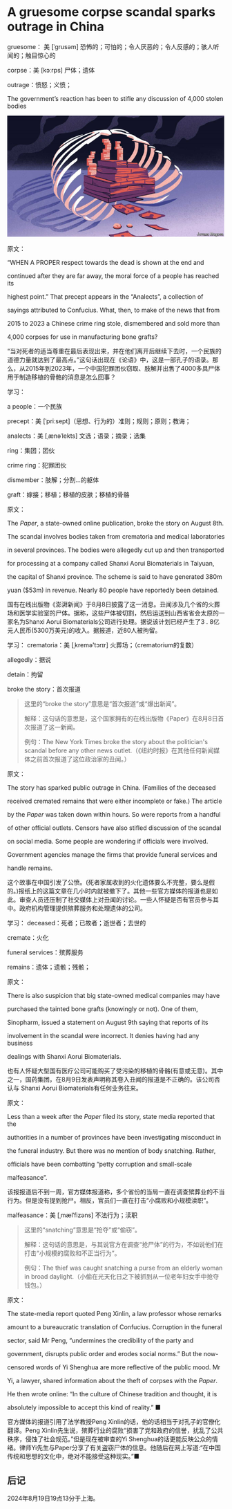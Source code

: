# A gruesome corpse scandal sparks outrage in China

gruesome： 美 [ˈɡrusəm] 恐怖的；可怕的；令人厌恶的；令人反感的；骇人听闻的；触目惊心的

corpse：美 [kɔːrps] 尸体；遗体

outrage：愤怒；义愤；

The government’s reaction has been to stifle any discussion of 4,000 stolen bodies

![image-20240819184505708](./assets/image-20240819184505708.png)

原文：

“WHEN A PROPER respect towards the dead is shown at the end and

continued after they are far away, the moral force of a people has reached its

highest point.” That precept appears in the “Analects”, a collection of

sayings attributed to Confucius. What, then, to make of the news that from

2015 to 2023 a Chinese crime ring stole, dismembered and sold more than

4,000 corpses for use in manufacturing bone grafts?

“当对死者的适当尊重在最后表现出来，并在他们离开后继续下去时，一个民族的道德力量就达到了最高点。”这句话出现在《论语》中，这是一部孔子的语录。那么，从2015年到2023年，一个中国犯罪团伙窃取、肢解并出售了4000多具尸体用于制造移植的骨骼的消息是怎么回事？

学习：

a people：一个民族

precept：美 [ˈpriːsept]（思想、行为的）准则；规则；原则；教诲；

analects：美 [ˌænəˈlekts] 文选；语录；摘录；选集

ring：集团；团伙

crime ring：犯罪团伙

dismember：肢解；分割…的躯体

graft：嫁接；移植；移植的皮肤；移植的骨骼

原文：

The *Paper*, a state-owned online publication, broke the story on August 8th.

The scandal involves bodies taken from crematoria and medical laboratories

in several provinces. The bodies were allegedly cut up and then transported

for processing at a company called Shanxi Aorui Biomaterials in Taiyuan,

the capital of Shanxi province. The scheme is said to have generated 380m

yuan ($53m) in revenue. Nearly 80 people have reportedly been detained.

国有在线出版物《澎湃新闻》于8月8日披露了这一消息。丑闻涉及几个省的火葬场和医学实验室的尸体。据称，这些尸体被切割，然后运送到山西省省会太原的一家名为Shanxi Aorui Biomaterials公司进行处理。据说该计划已经产生了3 . 8亿元人民币(5300万美元)的收入。据报道，近80人被拘留。

学习：
crematoria：美 [ˌkremə'tɔrɪr] 火葬场；（crematorium的复数）

allegedly：据说

detain：拘留

broke the story：首次报道

>这里的“broke the story”意思是“首次报道”或“爆出新闻”。
>
>解释：这句话的意思是，这个国家拥有的在线出版物《Paper》在8月8日首次报道了这一新闻。
>
>例句：The New York Times broke the story about the politician's scandal before any other news outlet.（《纽约时报》在其他任何新闻媒体之前首次报道了这位政治家的丑闻。）

原文：

The story has sparked public outrage in China. (Families of the deceased

received cremated remains that were either incomplete or fake.) The article

by the *Paper* was taken down within hours. So were reports from a handful

of other official outlets. Censors have also stifled discussion of the scandal

on social media. Some people are wondering if officials were involved.

Government agencies manage the firms that provide funeral services and

handle remains.

这个故事在中国引发了公愤。(死者家属收到的火化遗体要么不完整，要么是假的。)报纸上的这篇文章在几小时内就被撤下了。其他一些官方媒体的报道也是如此。审查人员还压制了社交媒体上对丑闻的讨论。一些人怀疑是否有官员参与其中。政府机构管理提供殡葬服务和处理遗体的公司。

学习：
deceased：死者；已故者；逝世者；去世的

cremate：火化

funeral services：殡葬服务

remains：遗体；遗骸；残骸；

原文：

There is also suspicion that big state-owned medical companies may have

purchased the tainted bone grafts (knowingly or not). One of them,

Sinopharm, issued a statement on August 9th saying that reports of its

involvement in the scandal were incorrect. It denies having had any business

dealings with Shanxi Aorui Biomaterials.

也有人怀疑大型国有医疗公司可能购买了受污染的移植的骨骼(有意或无意)。其中之一，国药集团，在8月9日发表声明称其卷入丑闻的报道是不正确的。该公司否认与 Shanxi Aorui Biomaterials有任何业务往来。

原文：

Less than a week after the *Paper* filed its story, state media reported that the

authorities in a number of provinces have been investigating misconduct in

the funeral industry. But there was no mention of body snatching. Rather,

officials have been combatting “petty corruption and small-scale

malfeasance”.

该报报道后不到一周，官方媒体报道称，多个省份的当局一直在调查殡葬业的不当行为。但是没有提到抢尸。相反，官员们一直在打击“小腐败和小规模渎职”。

malfeasance：美 [ˌmælˈfizəns] 不法行为；渎职

>
>
>这里的“snatching”意思是“抢夺”或“偷窃”。
>
>解释：这句话的意思是，与其说官方在调查“抢尸体”的行为，不如说他们在打击“小规模的腐败和不正当行为”。
>
>例句：The thief was caught snatching a purse from an elderly woman in broad daylight.（小偷在光天化日之下被抓到从一位老年妇女手中抢夺钱包。）

原文：

The state-media report quoted Peng Xinlin, a law professor whose remarks

amount to a bureaucratic translation of Confucius. Corruption in the funeral

sector, said Mr Peng, “undermines the credibility of the party and

government, disrupts public order and erodes social norms.” But the now-

censored words of Yi Shenghua are more reflective of the public mood. Mr

Yi, a lawyer, shared information about the theft of corpses with the *Paper*.

He then wrote online: “In the culture of Chinese tradition and thought, it is

absolutely impossible to accept this kind of reality.” ■

官方媒体的报道引用了法学教授Peng Xinlin的话，他的话相当于对孔子的官僚化翻译。Peng Xinlin先生说，殡葬行业的腐败“损害了党和政府的信誉，扰乱了公共秩序，侵蚀了社会规范。”但是现在被审查的Yi Shenghua的话更能反映公众的情绪。律师Yi先生与Paper分享了有关盗窃尸体的信息。他随后在网上写道:“在中国传统和思想的文化中，绝对不能接受这种现实。”■



## 后记

2024年8月19日19点13分于上海。

